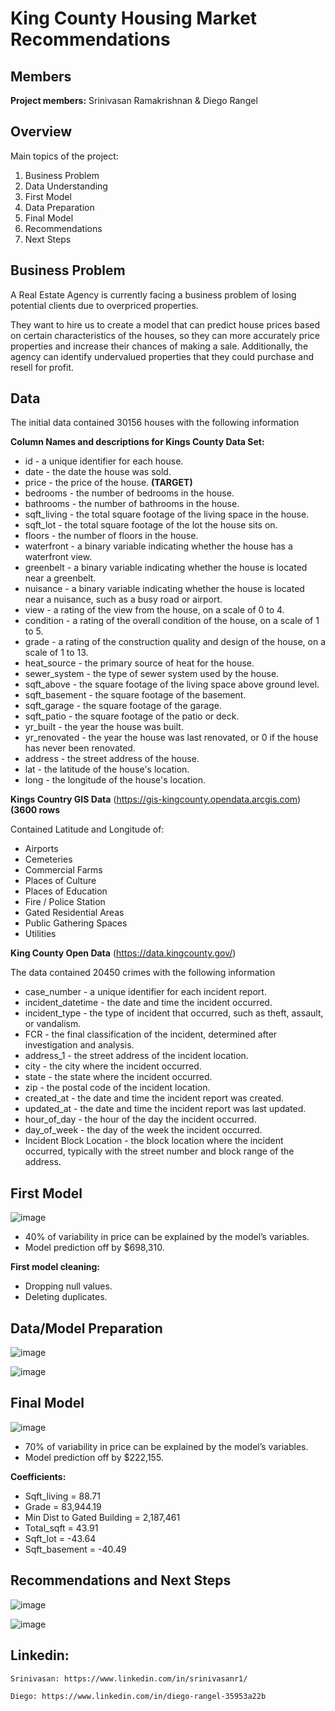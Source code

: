 # King County Housing Market Recommendations

## Members

**Project members:** 
Srinivasan Ramakrishnan & Diego Rangel

## Overview
Main topics of the project:

1. Business Problem
2. Data Understanding
3. First Model
4. Data Preparation
5. Final Model
6. Recommendations
7. Next Steps

## Business Problem

A Real Estate Agency is currently facing a business problem of losing potential clients due to overpriced properties.

They want to hire us to create a model that can predict house prices based on certain characteristics of the houses, so they can more accurately price properties and increase their chances of making a sale. Additionally, the agency can identify undervalued properties that they could purchase and resell for profit.

## Data

The initial data contained 30156 houses with the following information

**Column Names and descriptions for Kings County Data Set:**

- id - a unique identifier for each house.<br />
- date - the date the house was sold.<br />
- price - the price of the house.   **(TARGET)**<br />
- bedrooms - the number of bedrooms in the house.<br />
- bathrooms - the number of bathrooms in the house.<br />
- sqft_living - the total square footage of the living space in the house.<br />
- sqft_lot - the total square footage of the lot the house sits on.<br />
- floors - the number of floors in the house.<br />
- waterfront - a binary variable indicating whether the house has a waterfront view.<br />
- greenbelt - a binary variable indicating whether the house is located near a greenbelt.<br />
- nuisance - a binary variable indicating whether the house is located near a nuisance, such as a busy road or airport.<br />
- view - a rating of the view from the house, on a scale of 0 to 4.<br />
- condition - a rating of the overall condition of the house, on a scale of 1 to 5.<br />
- grade - a rating of the construction quality and design of the house, on a scale of 1 to 13.<br />
- heat_source - the primary source of heat for the house.<br />
- sewer_system - the type of sewer system used by the house.<br />
- sqft_above - the square footage of the living space above ground level.<br />
- sqft_basement - the square footage of the basement.<br />
- sqft_garage - the square footage of the garage.<br />
- sqft_patio - the square footage of the patio or deck.<br />
- yr_built - the year the house was built.<br />
- yr_renovated - the year the house was last renovated, or 0 if the house has never been renovated.<br />
- address - the street address of the house.<br />
- lat - the latitude of the house's location.<br />
- long - the longitude of the house's location.<br />


**Kings Country GIS Data** (https://gis-kingcounty.opendata.arcgis.com) **(3600 rows**

Contained Latitude and Longitude of:

- Airports
- Cemeteries
- Commercial Farms
- Places of Culture
- Places of Education
- Fire / Police Station
- Gated Residential Areas
- Public Gathering Spaces
- Utilities

**King County Open Data** (https://data.kingcounty.gov/)

The data contained 20450 crimes with the following information

- case_number - a unique identifier for each incident report.<br />
- incident_datetime - the date and time the incident occurred.<br />
- incident_type - the type of incident that occurred, such as theft, assault, or vandalism.<br />
- FCR - the final classification of the incident, determined after investigation and analysis.<br />
- address_1 - the street address of the incident location.<br />
- city - the city where the incident occurred.<br />
- state - the state where the incident occurred.<br />
- zip - the postal code of the incident location.<br />
- created_at - the date and time the incident report was created.<br />
- updated_at - the date and time the incident report was last updated.<br />
- hour_of_day - the hour of the day the incident occurred.<br />
- day_of_week - the day of the week the incident occurred.<br />
- Incident Block Location - the block location where the incident occurred, typically with the street number and block range of the address.<br />

## First Model

![image](https://user-images.githubusercontent.com/122308669/219785757-b9663707-4313-44b3-8ea0-25b3b74d35af.png)

- 40% of variability in price can be explained by the model’s variables.
- Model prediction off by $698,310.

**First model cleaning:**
- Dropping null values.
- Deleting duplicates.

## Data/Model Preparation


![image](https://user-images.githubusercontent.com/122308669/219785158-59fb7799-126b-44c7-9c3b-c2ebd9fd0200.png)


![image](https://user-images.githubusercontent.com/122308669/219785497-ca6b3025-3498-4469-8871-b3adeb6345ec.png)


## Final Model

![image](https://user-images.githubusercontent.com/122308669/219785691-80dfa21b-a347-41fe-9c62-68c0ac50466c.png)

- 70% of variability in price can be explained by the model’s variables.
- Model prediction off by $222,155.

**Coefficients:**
- Sqft_living = 88.71
- Grade = 83,944.19
- Min Dist to Gated Building = 2,187,461
- Total_sqft = 43.91
- Sqft_lot = -43.64
- Sqft_basement = -40.49




## Recommendations and Next Steps


![image](https://user-images.githubusercontent.com/122308669/219786329-8d1f94b0-e785-4c23-a589-169591a5d657.png)


![image](https://user-images.githubusercontent.com/122308669/219786456-074cb17e-3260-4125-80fc-e733248333c7.png)


## Linkedin:

	Srinivasan: https://www.linkedin.com/in/srinivasanr1/

	Diego: https://www.linkedin.com/in/diego-rangel-35953a22b














